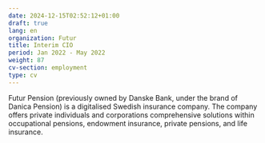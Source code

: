 ```yaml
---
date: 2024-12-15T02:52:12+01:00
draft: true
lang: en
organization: Futur
title: Interim CIO
period: Jan 2022 - May 2022
weight: 87
cv-section: employment
type: cv
---
```


Futur Pension (previously owned by Danske Bank, under the brand of Danica Pension) is a digitalised Swedish insurance company. The company offers private individuals and corporations comprehensive solutions within occupational pensions, endowment insurance, private pensions, and life insurance.
